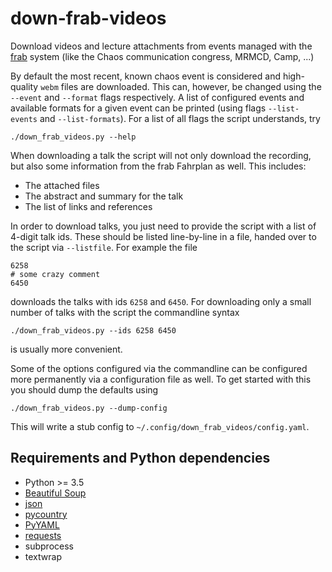 # down-frab-videos
Download videos and lecture attachments from events managed with the
[frab](https://github.com/frab/frab) system
(like the Chaos communication congress, MRMCD, Camp, ...)   

By default the most recent, known chaos event is considered and high-quality ``webm``
files are downloaded.
This can, however, be changed using the ``--event`` and ``--format`` flags respectively.
A list of configured events and available formats for a given event can be printed
(using flags ``--list-events`` and ``--list-formats``).
For a list of all flags the script understands, try
```
./down_frab_videos.py --help
```

When downloading a talk the script will not only download the recording,
but also some information from the frab Fahrplan as well.
This includes:
- The attached files
- The abstract and summary for the talk
- The list of links and references

In order to download talks, you just need to provide the script with a list of 4-digit talk ids. 
These should be listed line-by-line in a file, handed over to the script via ``--listfile``.
For example the file 
```
6258
# some crazy comment
6450
```
downloads the talks with ids ``6258`` and ``6450``.
For downloading only a small number of talks with the script the commandline syntax
```
./down_frab_videos.py --ids 6258 6450
```
is usually more convenient.

Some of the options configured via the commandline can be configured more permanently via
a configuration file as well.
To get started with this you should dump the defaults using
```
./down_frab_videos.py --dump-config
```
This will write a stub config to ``~/.config/down_frab_videos/config.yaml``.

## Requirements and Python dependencies
- Python >= 3.5
- [Beautiful Soup](https://pypi.python.org/pypi/beautifulsoup4)
- [json](https://pypi.python.org/pypi/json)
- [pycountry](https://pypi.python.org/pypi/pycountry/)
- [PyYAML](https://pypi.python.org/pypi/PyYAML)
- [requests](https://pypi.python.org/pypi/requests)
- subprocess
- textwrap
